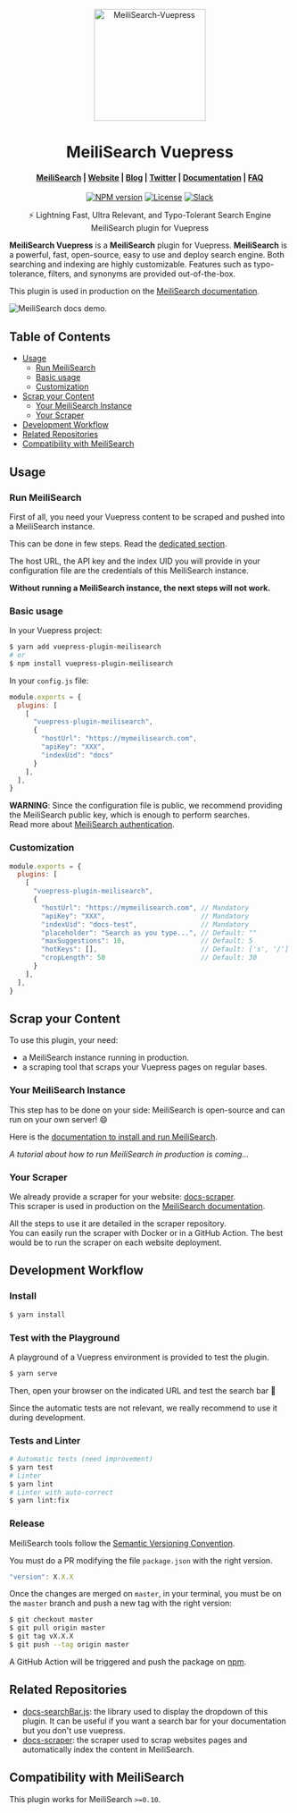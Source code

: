 <p align="center">
  <img src="https://res.cloudinary.com/meilisearch/image/upload/v1587402338/SDKs/meilisearch_vuepress.svg" alt="MeiliSearch-Vuepress" width="200" height="200" />
</p>

<h1 align="center">MeiliSearch Vuepress</h1>

<h4 align="center">
  <a href="https://github.com/meilisearch/MeiliSearch">MeiliSearch</a> |
  <a href="https://www.meilisearch.com">Website</a> |
  <a href="https://blog.meilisearch.com">Blog</a> |
  <a href="https://twitter.com/meilisearch">Twitter</a> |
  <a href="https://docs.meilisearch.com">Documentation</a> |
  <a href="https://docs.meilisearch.com/faq">FAQ</a>
</h4>

<p align="center">
  <a href="https://www.npmjs.com/package/vuepress-plugin-meilisearch"><img src="https://img.shields.io/npm/v/vuepress-plugin-meilisearch.svg" alt="NPM version"></a>
  <a href="https://github.com/meilisearch/vuepress-plugin-meilisearch/blob/master/LICENSE"><img src="https://img.shields.io/badge/license-MIT-informational" alt="License"></a>
  <a href="https://slack.meilisearch.com"><img src="https://img.shields.io/badge/slack-MeiliSearch-blue.svg?logo=slack" alt="Slack"></a>
</p>

<p align="center">⚡ Lightning Fast, Ultra Relevant, and Typo-Tolerant Search Engine MeiliSearch plugin for Vuepress</p>

**MeiliSearch Vuepress** is a **MeiliSearch** plugin for Vuepress. **MeiliSearch** is a powerful, fast, open-source, easy to use and deploy search engine. Both searching and indexing are highly customizable. Features such as typo-tolerance, filters, and synonyms are provided out-of-the-box.

This plugin is used in production on the [MeiliSearch documentation](https://docs.meilisearch.com/).

![MeiliSearch docs demo](assets/docs-searchbar-demo.gif).

## Table of Contents <!-- omit in toc -->

- [Usage](#usage)
  - [Run MeiliSearch](#run-meilisearch)
  - [Basic usage](#basic-usage)
  - [Customization](#customization)
- [Scrap your Content](#scrap-your-content)
  - [Your MeiliSearch Instance](#your-meilisearch-instance)
  - [Your Scraper](#your-scraper)
- [Development Workflow](#development-workflow)
- [Related Repositories](#related-repositories)
- [Compatibility with MeiliSearch](#compatibility-with-meilisearch)

## Usage

### Run MeiliSearch

First of all, you need your Vuepress content to be scraped and pushed into a MeiliSearch instance.

This can be done in few steps. Read the [dedicated section](#scrap-your-content).

The host URL, the API key and the index UID you will provide in your configuration file are the credentials of this MeiliSearch instance.

**Without running a MeiliSearch instance, the next steps will not work.**

### Basic usage

In your Vuepress project:

```bash
$ yarn add vuepress-plugin-meilisearch
# or
$ npm install vuepress-plugin-meilisearch
```

In your `config.js` file:

```js
module.exports = {
  plugins: [
    [
      "vuepress-plugin-meilisearch",
      {
        "hostUrl": "https://mymeilisearch.com",
        "apiKey": "XXX",
        "indexUid": "docs"
      }
    ],
  ],
}
```

**WARNING**: Since the configuration file is public, we recommend providing the MeiliSearch public key, which is enough to perform searches.<br>
Read more about [MeiliSearch authentication](https://docs.meilisearch.com/guides/advanced_guides/authentication.html#authentication).

### Customization

```js
module.exports = {
  plugins: [
    [
      "vuepress-plugin-meilisearch",
      {
        "hostUrl": "https://mymeilisearch.com", // Mandatory
        "apiKey": "XXX",                        // Mandatory
        "indexUid": "docs-test",                // Mandatory
        "placeholder": "Search as you type...", // Default: ""
        "maxSuggestions": 10,                   // Default: 5
        "hotKeys": [],                          // Default: ['s', '/']
        "cropLength": 50                        // Default: 30
      }
    ],
  ],
}
```

## Scrap your Content

To use this plugin, your need:
- a MeiliSearch instance running in production.
- a scraping tool that scraps your Vuepress pages on regular bases.

### Your MeiliSearch Instance

This step has to be done on your side: MeiliSearch is open-source and can run on your own server! 😄

Here is the [documentation to install and run MeiliSearch](https://docs.meilisearch.com/guides/advanced_guides/installation.html#installation).

_A tutorial about how to run MeiliSearch in production is coming..._

### Your Scraper

We already provide a scraper for your website: [docs-scraper](https://github.com/meilisearch/docs-scraper).<br>
This scraper is used in production on the [MeiliSearch documentation](https://docs.meilisearch.com/).

All the steps to use it are detailed in the scraper repository.<br>
You can easily run the scraper with Docker or in a GitHub Action. The best would be to run the scraper on each website deployment.

## Development Workflow

### Install <!-- omit in toc -->

```bash
$ yarn install
```

### Test with the Playground <!-- omit in toc -->

A playground of a Vuepress environment is provided to test the plugin.

```bash
$ yarn serve
```

Then, open your browser on the indicated URL and test the search bar 🙂

Since the automatic tests are not relevant, we really recommend to use it during development.

### Tests and Linter <!-- omit in toc -->

```bash
# Automatic tests (need improvement)
$ yarn test
# Linter
$ yarn lint
# Linter with auto-correct
$ yarn lint:fix
```

### Release <!-- omit in toc -->

MeiliSearch tools follow the [Semantic Versioning Convention](https://semver.org/).

You must do a PR modifying the file `package.json` with the right version.<br>

```javascript
"version": X.X.X
```

Once the changes are merged on `master`, in your terminal, you must be on the `master` branch and push a new tag with the right version:

```bash
$ git checkout master
$ git pull origin master
$ git tag vX.X.X
$ git push --tag origin master
```

A GitHub Action will be triggered and push the package on [npm](https://www.npmjs.com/package/vuepress-plugin-meilisearch).

## Related Repositories

- [docs-searchBar.js](https://github.com/meilisearch/docs-searchbar.js): the library used to display the dropdown of this plugin. It can be useful if you want a search bar for your documentation but you don't use vuepress.
- [docs-scraper](https://github.com/meilisearch/docs-scraper): the scraper used to scrap websites pages and automatically index the content in MeiliSearch.

## Compatibility with MeiliSearch

This plugin works for MeiliSearch `>=0.10`.
